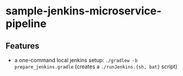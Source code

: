# sample-jenkins-microservice-pipeline

## Features

 - a one-command local jenkins setup: `./gradlew -b prepare_jenkins.gradle` (creates a `./runJenkins.{sh, bat}` script)
